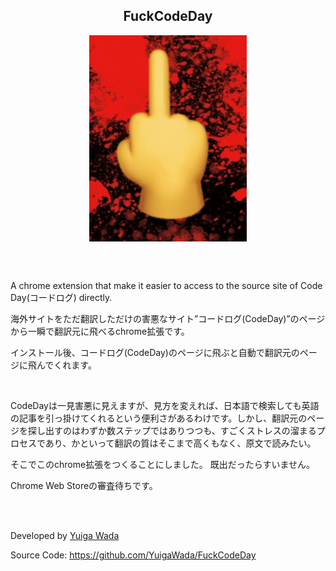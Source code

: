 <h2 align="center"> FuckCodeDay </h2>

<p align="center">
<img src="./resources/source.png" width=50% align="center">
</p>

<br><br>

A chrome extension that make it easier to access to the source site of Code Day(コードログ) directly.

海外サイトをただ翻訳しただけの害悪なサイト”コードログ(CodeDay)”のページから一瞬で翻訳元に飛べるchrome拡張です。


インストール後、コードログ(CodeDay)のページに飛ぶと自動で翻訳元のページに飛んでくれます。

<br>

CodeDayは一見害悪に見えますが、見方を変えれば、日本語で検索しても英語の記事を引っ掛けてくれるという便利さがあるわけです。しかし、翻訳元のページを探し出すのはわずか数ステップではありつつも、すごくストレスの溜まるプロセスであり、かといって翻訳の質はそこまで高くもなく、原文で読みたい。


そこでこのchrome拡張をつくることにしました。
既出だったらすいません。


Chrome Web Storeの審査待ちです。

<br>
<br>


Developed by [Yuiga Wada](https://yuiga.dev)

Source Code: <https://github.com/YuigaWada/FuckCodeDay>
